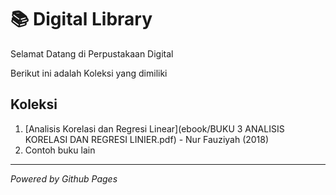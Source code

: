 # 📚 Digital Library

Selamat Datang di Perpustakaan Digital

Berikut ini adalah Koleksi yang dimiliki

## Koleksi
1. [Analisis Korelasi dan Regresi Linear](ebook/BUKU 3 ANALISIS KORELASI DAN REGRESI LINIER.pdf) - Nur Fauziyah (2018)
2. Contoh buku lain

---

*Powered by Github Pages*
